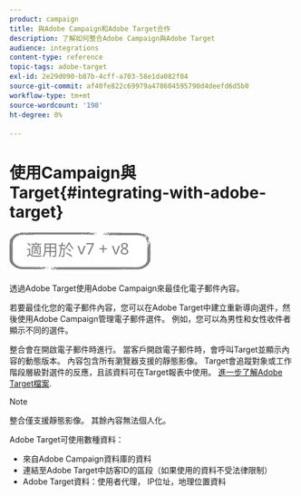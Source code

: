 ```yaml
---
product: campaign
title: 與Adobe Campaign和Adobe Target合作
description: 了解如何整合Adobe Campaign與Adobe Target
audience: integrations
content-type: reference
topic-tags: adobe-target
exl-id: 2e29d090-b87b-4cff-a703-58e1da082f04
source-git-commit: af40fe822c69979a478604595790d4deefd6d5b0
workflow-type: tm+mt
source-wordcount: '198'
ht-degree: 0%

---
```


# 使用Campaign與Target{#integrating-with-adobe-target}

![](../../assets/common.svg)

透過Adobe Target使用Adobe Campaign來最佳化電子郵件內容。

若要最佳化您的電子郵件內容，您可以在Adobe Target中建立重新導向選件，然後使用Adobe Campaign管理電子郵件選件。 例如，您可以為男性和女性收件者顯示不同的選件。

整合會在開啟電子郵件時進行。 當客戶開啟電子郵件時，會呼叫Target並顯示內容的動態版本。 內容包含所有瀏覽器支援的靜態影像。 Target會追蹤對象或工作階段層級對選件的反應，且該資料可在Target報表中使用。 [進一步了解Adobe Target檔案](https://experienceleague.adobe.com/docs/target/using/integrate/campaign-and-target.html).


>[!NOTE]
>
>整合僅支援靜態影像。 其餘內容無法個人化。

Adobe Target可使用數種資料：

* 來自Adobe Campaign資料庫的資料
* 連結至Adobe Target中訪客ID的區段（如果使用的資料不受法律限制）
* Adobe Target資料：使用者代理， IP位址，地理位置資料
